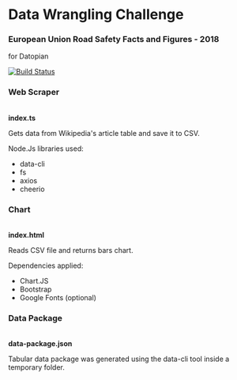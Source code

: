 # Data Wrangling Challenge
### European Union Road Safety Facts and Figures - 2018
for Datopian

[![Build Status](https://travis-ci.org/joemccann/dillinger.svg?branch=master)](https://travis-ci.org/joemccann/dillinger)

###  Web Scraper

<br>**index.ts**<br>

Gets data from Wikipedia's article table and save it to CSV.

Node.Js libraries used:
- data-cli
- fs
- axios
- cheerio<br>

###  Chart


<br>**index.html**<br>

Reads CSV file and returns bars chart.

Dependencies applied:

- Chart.JS
- Bootstrap
- Google Fonts (optional)<br>

### Data Package

<br>**data-package.json**<br>

Tabular data package was generated using the data-cli tool inside a temporary folder.
